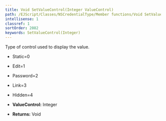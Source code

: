 ```yaml
---
title: Void SetValueControl(Integer ValueControl)
path: /EJScript/Classes/NSCredentialType/Member functions/Void SetValueControl(Integer p_0)
intellisense: 1
classref: 1
sortOrder: 2082
keywords: SetValueControl(Integer)
---
```



Type of control used to display the value.

* Static=0
* Edit=1
* Password=2
* Link=3
* Hidden=4

* **ValueControl:** Integer
* **Returns:** Void


